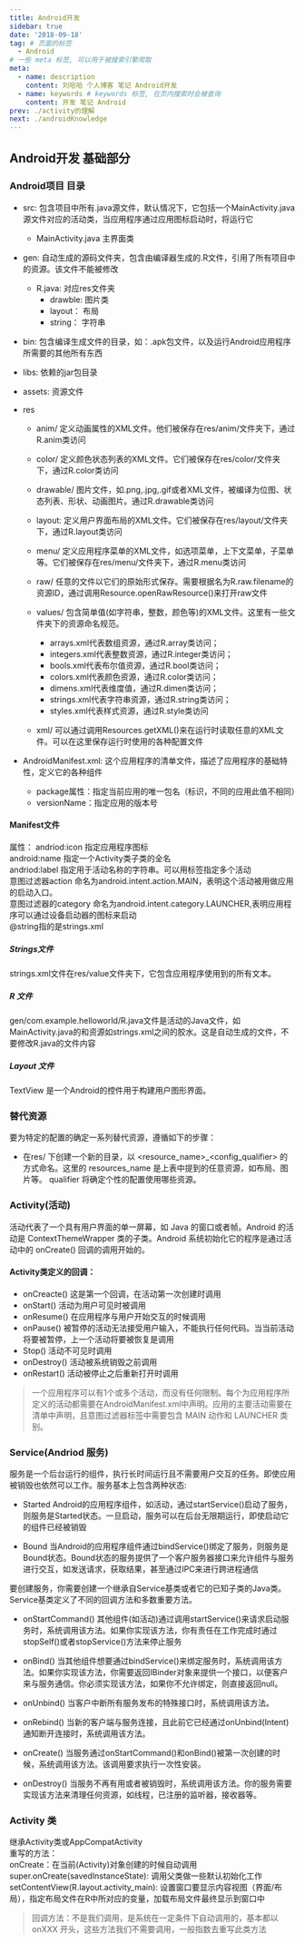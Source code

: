 ```yaml
---
title: Android开发
sidebar: true
date: '2018-09-18'
tag: # 页面的标签 
  - Android
# 一些 meta 标签, 可以用于被搜索引擎爬取
meta:
  - name: description
    content: 刘哈哈 个人博客 笔记 Android开发
  - name: keywords # keywords 标签, 在页内搜索时会被查询
    content: 开发 笔记 Android
prev: ./activity的理解
next: ./androidKnowledge
---
```

<!-- more 摘抄 -->

## Android开发 基础部分

### Android项目 目录
+ src: 包含项目中所有.java源文件，默认情况下，它包括一个MainActivity.java源文件对应的活动类，当应用程序通过应用图标启动时，将运行它
  + MainActivity.java 主界面类
+ gen: 自动生成的源码文件夹，包含由编译器生成的.R文件，引用了所有项目中的资源。该文件不能被修改
  + R.java: 对应res文件夹
    - drawble: 图片类
    - layout： 布局
    - string： 字符串

+ bin: 包含编译生成文件的目录，如：.apk包文件，以及运行Android应用程序所需要的其他所有东西  
+ libs: 依赖的jar包目录  
+ assets: 资源文件  
+ res  
  + anim/ 定义动画属性的XML文件。他们被保存在res/anim/文件夹下，通过R.anim类访问  

  + color/ 定义颜色状态列表的XML文件。它们被保存在res/color/文件夹下，通过R.color类访问  

  + drawable/ 图片文件，如.png,.jpg,.gif或者XML文件，被编译为位图、状态列表、形状、动画图片。通过R.drawable类访问  

  + layout: 定义用户界面布局的XML文件。它们被保存在res/layout/文件夹下，通过R.layout类访问  

  + menu/ 定义应用程序菜单的XML文件，如选项菜单，上下文菜单，子菜单等。它们被保存在res/menu/文件夹下，通过R.menu类访问  

  + raw/ 任意的文件以它们的原始形式保存。需要根据名为R.raw.filename的资源ID，通过调用Resource.openRawResource()来打开raw文件  

  + values/ 包含简单值(如字符串，整数，颜色等)的XML文件。这里有一些文件夹下的资源命名规范。  
    + arrays.xml代表数组资源，通过R.array类访问；  
    + integers.xml代表整数资源，通过R.integer类访问；  
    + bools.xml代表布尔值资源，通过R.bool类访问；  
    + colors.xml代表颜色资源，通过R.color类访问；  
    + dimens.xml代表维度值，通过R.dimen类访问；  
    + strings.xml代表字符串资源，通过R.string类访问；  
    + styles.xml代表样式资源，通过R.style类访问  

  + xml/ 可以通过调用Resources.getXML()来在运行时读取任意的XML文件。可以在这里保存运行时使用的各种配置文件  

+ AndroidManifest.xml: 这个应用程序的清单文件，描述了应用程序的基础特性，定义它的各种组件
  + package属性：指定当前应用的唯一包名（标识，不同的应用此值不相同）
  + versionName：指定应用的版本号

#### Manifest文件
属性：
andriod:icon 指定应用程序图标  
android:name 指定一个Activity类子类的全名  
andriod:label 指定用于活动名称的字符串。可以用标签指定多个活动  
意图过滤器action 命名为android.intent.action.MAIN，表明这个活动被用做应用的启动入口。  
意图过滤器的category 命名为android.intent.category.LAUNCHER,表明应用程序可以通过设备启动器的图标来启动  
@string指的是strings.xml

##### Strings文件
strings.xml文件在res/value文件夹下，它包含应用程序使用到的所有文本。

##### R 文件
gen/com.example.helloworld/R.java文件是活动的Java文件，如MainActivity.java的和资源如strings.xml之间的胶水。这是自动生成的文件，不要修改R.java的文件内容  

##### Layout 文件
TextView 是一个Android的控件用于构建用户图形界面。


### 替代资源
要为特定的配置的确定一系列替代资源，遵循如下的步骤：  
+ 在res/ 下创建一个新的目录，以 <resource_name>_<config_qualifier> 的方式命名。这里的 resources_name 是上表中提到的任意资源，如布局、图片等。 qualifier 将确定个性的配置使用哪些资源。

### Activity(活动)
活动代表了一个具有用户界面的单一屏幕，如 Java 的窗口或者帧。Android 的活动是 ContextThemeWrapper 类的子类。Android 系统初始化它的程序是通过活动中的 onCreate() 回调的调用开始的。

#### Activity类定义的回调：
+ onCreacte()  这是第一个回调，在活动第一次创建时调用 
+ onStart()  活动为用户可见时被调用
+ onResume()  在应用程序与用户开始交互的时候调用
+ onPause()  被暂停的活动无法接受用户输入，不能执行任何代码。当当前活动将要被暂停，上一个活动将要被恢复是调用
+ Stop()  活动不可见时调用
+ onDestroy()  活动被系统销毁之前调用
+ onRestart()  活动被停止之后重新打开时调用

> 一个应用程序可以有1个或多个活动，而没有任何限制。每个为应用程序所定义的活动都需要在AndroidManifest.xml中声明。应用的主要活动需要在清单中声明，且意图过滤器标签中需要包含 MAIN 动作和 LAUNCHER 类别。

### Service(Andriod 服务)
服务是一个后台运行的组件，执行长时间运行且不需要用户交互的任务。即使应用被销毁也依然可以工作。服务基本上包含两种状态:
+ Started
Android的应用程序组件，如活动，通过startService()启动了服务，则服务是Started状态。一旦启动，服务可以在后台无限期运行，即使启动它的组件已经被销毁

+ Bound
当Android的应用程序组件通过bindService()绑定了服务，则服务是Bound状态。Bound状态的服务提供了一个客户服务器接口来允许组件与服务进行交互，如发送请求，获取结果，甚至通过IPC来进行跨进程通信  

要创建服务，你需要创建一个继承自Service基类或者它的已知子类的Java类。Service基类定义了不同的回调方法和多数重要方法。

+ onStartCommand()  其他组件(如活动)通过调用startService()来请求启动服务时，系统调用该方法。如果你实现该方法，你有责任在工作完成时通过stopSelf()或者stopService()方法来停止服务

+ onBind()  当其他组件想要通过bindService()来绑定服务时，系统调用该方法。如果你实现该方法，你需要返回IBinder对象来提供一个接口，以便客户来与服务通信。你必须实现该方法，如果你不允许绑定，则直接返回null。

+ onUnbind()  当客户中断所有服务发布的特殊接口时，系统调用该方法。

+ onRebind()  当新的客户端与服务连接，且此前它已经通过onUnbind(Intent)通知断开连接时，系统调用该方法。

+ onCreate()  当服务通过onStartCommand()和onBind()被第一次创建的时候，系统调用该方法。该调用要求执行一次性安装。

+ onDestroy()  当服务不再有用或者被销毁时，系统调用该方法。你的服务需要实现该方法来清理任何资源，如线程，已注册的监听器，接收器等。

### Activity 类
继承Activity类或AppCompatActivity  
重写的方法：  
onCreate：在当前(Activity)对象创建的时候自动调用    
  super.onCreate(savedInstanceState): 调用父类做一些默认初始化工作
  setContentView(R.layout.activity_main): 设置窗口要显示内容视图（界面/布局），指定布局文件在R中所对应的变量，加载布局文件最终显示到窗口中

> 回调方法：不是我们调用，是系统在一定条件下自动调用的，基本都以onXXX 开头，这些方法我们不需要调用，一般指数去重写此类方法


